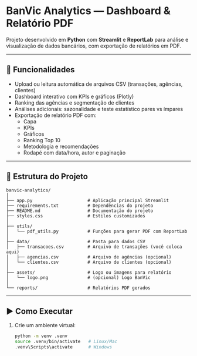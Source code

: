 # BanVic Analytics — Dashboard & Relatório PDF

Projeto desenvolvido em **Python** com **Streamlit** e **ReportLab** para análise e visualização de dados bancários, com exportação de relatórios em PDF.

---

## 🎯 Funcionalidades
- Upload ou leitura automática de arquivos CSV (transações, agências, clientes)
- Dashboard interativo com KPIs e gráficos (Plotly)
- Ranking das agências e segmentação de clientes
- Análises adicionais: sazonalidade e teste estatístico pares vs ímpares
- Exportação de relatório PDF com:
  - Capa
  - KPIs
  - Gráficos
  - Ranking Top 10
  - Metodologia e recomendações
  - Rodapé com data/hora, autor e paginação

---

## 📂 Estrutura do Projeto

```
banvic-analytics/
│
├── app.py                     # Aplicação principal Streamlit
├── requirements.txt           # Dependências do projeto
├── README.md                  # Documentação do projeto
├── styles.css                 # Estilos customizados
│
├── utils/
│   └── pdf_utils.py           # Funções para gerar PDF com ReportLab
│
├── data/                      # Pasta para dados CSV
│   ├── transacoes.csv         # Arquivo de transações (você coloca aqui)
│   ├── agencias.csv           # Arquivo de agências (opcional)
│   └── clientes.csv           # Arquivo de clientes (opcional)
│
├── assets/                    # Logo ou imagens para relatório
│   └── logo.png               # (opcional) Logo BanVic
│
└── reports/                   # Relatórios PDF gerados

```


---

## ▶️ Como Executar
1. Crie um ambiente virtual:
   ```bash
   python -m venv .venv
   source .venv/bin/activate   # Linux/Mac
   .venv\Scripts\activate      # Windows

